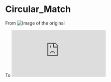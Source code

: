 # Circular_Match

From
![Image of the original](https://github.com/mofanelam/University_Projects/blob/master/Digital%20Image%20Processing/Circular_Match/jeep.png)

To
![Image of the forgery](https://github.com/mofanelam/University_Projects/blob/master/Digital%20Image%20Processing/Circular_Match/forgery.pdf)
